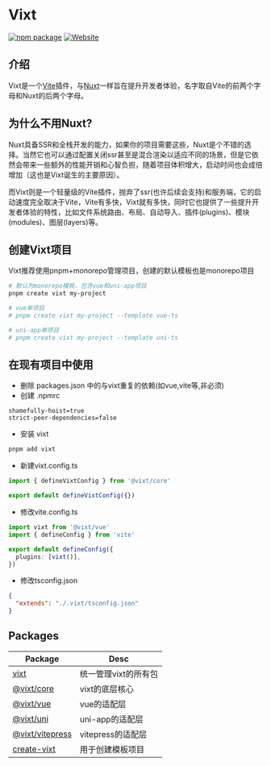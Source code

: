 # Vixt

<a href="https://npmjs.com/package/vixt"><img src="https://img.shields.io/npm/v/vixt.svg" alt="npm package"></a>
<a href="https://soullyoko.github.io/vixt/"><img src="https://img.shields.io/badge/Vixt%20Docs-5A5A5A" alt="Website"></a>

## 介绍

Vixt是一个[Vite](https://vitepress.dev/zh/)插件，与[Nuxt](https://nuxt.com.cn/)一样旨在提升开发者体验，名字取自Vite的前两个字母和Nuxt的后两个字母。

## 为什么不用Nuxt?

Nuxt具备SSR和全栈开发的能力，如果你的项目需要这些，Nuxt是个不错的选择。当然它也可以通过配置关闭ssr甚至是混合渲染以适应不同的场景，但是它依然会带来一些额外的性能开销和心智负担，随着项目体积增大，启动时间也会成倍增加（这也是Vixt诞生的主要原因）。

而Vixt则是一个轻量级的Vite插件，抛弃了ssr(也许后续会支持)和服务端，它的启动速度完全取决于Vite，Vite有多快，Vixt就有多快，同时它也提供了一些提升开发者体验的特性，比如文件系统路由、布局、自动导入、插件(plugins)、模块(modules)、图层(layers)等。

## 创建Vixt项目

Vixt推荐使用pnpm+monorepo管理项目，创建的默认模板也是monorepo项目

```sh
# 默认为monorepo模板，包含vue和uni-app项目
pnpm create vixt my-project

# vue单项目
# pnpm create vixt my-project --template vue-ts

# uni-app单项目
# pnpm create vixt my-project --template uni-ts
```

## 在现有项目中使用

- 删除 packages.json 中的与vixt重复的依赖(如vue,vite等,非必须)
- 创建 .npmrc

```
shamefully-hoist=true
strict-peer-dependencies=false
```

- 安装 vixt

```sh
pnpm add vixt
```

- 新建vixt.config.ts

```ts
import { defineVixtConfig } from '@vixt/core'

export default defineVixtConfig({})
```

- 修改vite.config.ts

```ts
import vixt from '@vixt/vue'
import { defineConfig } from 'vite'

export default defineConfig({
  plugins: [vixt()],
})
```

- 修改tsconfig.json

```json
{
  "extends": "./.vixt/tsconfig.json"
}
```

## Packages

| Package                               | Desc                 |
| ------------------------------------- | -------------------- |
| [vixt](packages/vixt)                 | 统一管理vixt的所有包 |
| [@vixt/core](packages/core)           | vixt的底层核心       |
| [@vixt/vue](packages/vue)             | vue的适配层          |
| [@vixt/uni](packages/uni)             | uni-app的适配层      |
| [@vixt/vitepress](packages/vitepress) | vitepress的适配层    |
| [create-vixt](packages/create-vixt)   | 用于创建模板项目     |
